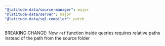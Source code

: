 ```yaml
---
"@latitude-data/source-manager": major
"@latitude-data/server": major
"@latitude-data/sql-compiler": patch
---
```


BREAKING CHANGE: Now `ref` function inside queries requires relative paths instead of the path from the source folder
